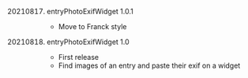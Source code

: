 20210817. entryPhotoExifWidget 1.0.1
          - Move to Franck style

20161104. entryPhotoExifWidget 1.0
          - First release
          - Find images of an entry and paste their exif on a widget